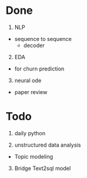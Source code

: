 # Done

1. NLP
- sequence to sequence
    - decoder

2. EDA
- for churn prediction

3. neural ode
- paper review

# Todo

1. daily python

2. unstructured data analysis
- Topic modeling

3. Bridge Text2sql model


